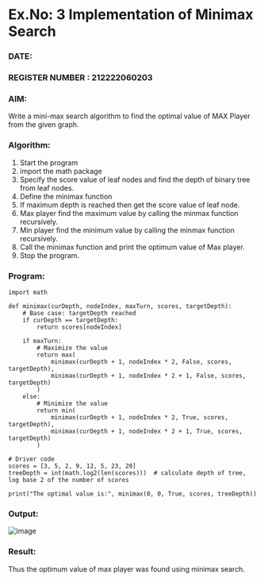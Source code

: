 # Ex.No: 3  Implementation of Minimax Search
### DATE:                                                                            
### REGISTER NUMBER : 212222060203
### AIM: 
Write a mini-max search algorithm to find the optimal value of MAX Player from the given graph.
### Algorithm:
1. Start the program
2. import the math package
3. Specify the score value of leaf nodes and find the depth of binary tree from leaf nodes.
4. Define the minimax function
5. If maximum depth is reached then get the score value of leaf node.
6. Max player find the maximum value by calling the minmax function recursively.
7. Min player find the minimum value by calling the minmax function recursively.
8. Call the minimax function  and print the optimum value of Max player.
9. Stop the program. 

### Program:
```
import math

def minimax(curDepth, nodeIndex, maxTurn, scores, targetDepth):
    # Base case: targetDepth reached
    if curDepth == targetDepth:
        return scores[nodeIndex]
    
    if maxTurn:
        # Maximize the value
        return max(
            minimax(curDepth + 1, nodeIndex * 2, False, scores, targetDepth),
            minimax(curDepth + 1, nodeIndex * 2 + 1, False, scores, targetDepth)
        )
    else:
        # Minimize the value
        return min(
            minimax(curDepth + 1, nodeIndex * 2, True, scores, targetDepth),
            minimax(curDepth + 1, nodeIndex * 2 + 1, True, scores, targetDepth)
        )

# Driver code
scores = [3, 5, 2, 9, 12, 5, 23, 20]
treeDepth = int(math.log2(len(scores)))  # calculate depth of tree, log base 2 of the number of scores

print("The optimal value is:", minimax(0, 0, True, scores, treeDepth))
```

### Output:

![image](https://github.com/user-attachments/assets/90908981-7692-4706-bc9a-881e271e9a6c)


### Result:
Thus the optimum value of max player was found using minimax search.
